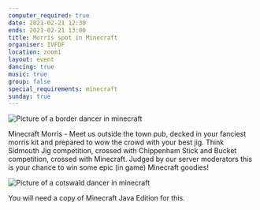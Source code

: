 ```yaml
---
computer_required: true
date: 2021-02-21 12:30
ends: 2021-02-21 13:00
title: Morris spot in Minecraft
organiser: IVFDF
location: zoom1
layout: event
dancing: true
music: true
group: false
special_requirements: minecraft
sunday: true
---
```

![Picture of a border dancer in minecraft]({{site.baseurl}}/assets/event_minecraft_1.png)

Minecraft Morris - Meet us outside the town pub, decked in your fanciest morris kit and prepared to wow the crowd with your best jig. Think Sidmouth Jig competition, crossed with Chippenham Stick and Bucket competition, crossed with Minecraft. Judged by our server moderators this is your chance to win some epic (in game) Minecraft goodies!

![Picture of a cotswald dancer in minecraft]({{site.baseurl}}/assets/event_minecraft_2.png)

You will need a copy of Minecraft Java Edition for this.
